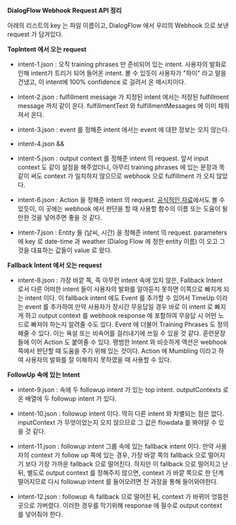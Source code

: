 **DialogFlow Webhook Request API 정리**

아래의 리스트의 key 는 파일 이름이고, 
DialogFlow 에서 우리의 Webhook 으로 보낸 request 가 담겨있다.


**TopIntent 에서 오는 request**

- intent-1.json : 오직 training phrases 만 준비되어 있는 intent. 사용자의 발화로 인해 intent가 트리거 되어 들어온 intent. 볼 수 있듯이 사용자가 "하이" 라고 말을 건냈고, 이 intent에 100% confidence 로 걸려서 온 메시지이다.
- intent-2.json : fulfillment message 가 지정된 intent 에서는 저장된 fulfillment message 까지 같이 온다. fulfillmentText 와 fulfillmentMessages 에 이미 채워져서 온다.
	
- intent-3.json : event 를 정해준 intent 에서는 event 에 대한 정보는 오지 않는다.

- intent-4.json &&
- intent-5.json : output context 를 정해준 intent 의 request. 앞서 input context 도 같이 설정을 해주었더니, 아무리 training phrases 에 있는 문장과 똑같이 써도 context 가 일치하지 않으므로 webhook 으로 fulfillment 가 오지 않았다. 

- intent-6.json : Action 을 정해준 intent 의 request. [공식적인 자료](https://cloud.google.com/dialogflow/docs/intents-actions-parameters#actions)에서도 볼 수 있듯이, 이 곳에는 webhook 에서 판단을 할 때 사용할 함수의 이름 또는 도움이 될만한 것을 넣어주면 좋을 것 같다. 

- intent-7.json : Entity 들 (날씨, 시간) 을 정해준 intent 의 request. parameters 에 key 로 date-time 과 weather (Dialog Flow 에 정한 entity 이름) 이 오고 그것을 대표하는 값들이 value 로 왔다.


**Fallback Intent 에서 오는 request**

- intent-8.json : 가장 바깥 쪽, 즉 아무런 intent 속에 있지 않은, Fallback Intent 로서 다른 어떠한 intent 들이 사용자의 발화를 알아듣지 못하면 이쪽으로 빠지게 되는 intent 이다. 이 fallback intent 에도 Event 를 추가할 수 있어서 TimeUp 이라는 event 를 추가하여 만약 사용자가 장시간 무응답일 경우 바로 이 intent 로 빠지게 하고 output context 를 webhook response 에 포함하여 무응답 시 어떤 노드로 빠져야 하는지 알려줄 수도 있다. Event 에 더불어 Training Phrases 도 정의해줄 수 있다. 이는 욕설 또는 비속어를 걸러내기에 쓰일 수 있을 것 같다. 훈련문장들에 이어 Action 도 붙여줄 수 있다. 평범한 Intent 와 비슷하게 액션은 webhook 쪽에서 판단할 때 도움을 주기 위해 있는 것이다. Action 에 Mumbling 이라고 하여 사용자의 발화를 잘 이해하지 못하였을 때 사용할 수 있다.


**FollowUp 속에 있는 Intent**

- intent-9.json : 속에 두 followup intent 가 있는 top intent. outputContexts 로 온 배열에 두 followup intent 가 있다.

- intent-10.json : followup intent 이다. 딱히 다른 intent 와 차별되는 점은 없다. inputContext 가 무엇이었는지 오지 않으므로 그 값은 flowdata 를 봐야알 수 있을 것 같다.

- intent-11.json : followup intent 그룹 속에 있는 fallback intent 이다. 만약 사용자의 context 가 follow up 쪽에 있는 경우, 가장 바깥 쪽의 fallback 으로 떨어지기 보다 가장 가까운 fallback 으로 떨어진다. 하지만 이 fallback 으로 떨어지고 난 뒤, 별도로 output context 를 정해주지 않으면, context 가 바깥 쪽으로 한 단계 떨어지므로 다시 followup intent 를 들어오려면 전 과정을 통해 들어와야한다. 

- intent-12.json : followup 속 fallback 으로 떨어진 뒤, context 가 바뀌어 엉뚱한 곳으로 가버렸다. 이러한 경우를 막기위해 response 에 필수로 output context 를 넣어줘야 한다. 

